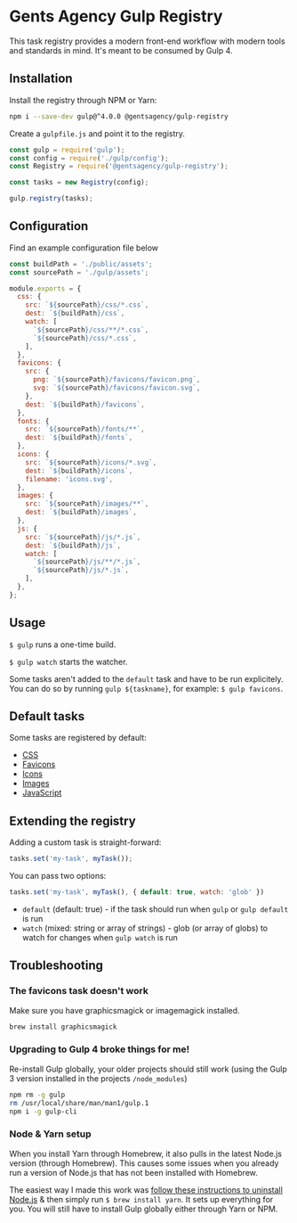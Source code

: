 # Gents Agency Gulp Registry

This task registry provides a modern front-end workflow with modern tools and standards in mind. It's meant to be consumed by Gulp 4.

## Installation

Install the registry through NPM or Yarn:

```sh
npm i --save-dev gulp@^4.0.0 @gentsagency/gulp-registry
```

Create a `gulpfile.js` and point it to the registry.

```js
const gulp = require('gulp');
const config = require('./gulp/config');
const Registry = require('@gentsagency/gulp-registry');

const tasks = new Registry(config);

gulp.registry(tasks);
```

## Configuration

Find an example configuration file below

```js
const buildPath = './public/assets';
const sourcePath = './gulp/assets';

module.exports = {
  css: {
    src: `${sourcePath}/css/*.css`,
    dest: `${buildPath}/css`,
    watch: [
      `${sourcePath}/css/**/*.css`,
      `${sourcePath}/css/*.css`,
    ],
  },
  favicons: {
    src: {
      png: `${sourcePath}/favicons/favicon.png`,
      svg: `${sourcePath}/favicons/favicon.svg`,
    },
    dest: `${buildPath}/favicons`,
  },
  fonts: {
    src: `${sourcePath}/fonts/**`,
    dest: `${buildPath}/fonts`,
  },
  icons: {
    src: `${sourcePath}/icons/*.svg`,
    dest: `${buildPath}/icons`,
    filename: 'icons.svg',
  },
  images: {
    src: `${sourcePath}/images/**`,
    dest: `${buildPath}/images`,
  },
  js: {
    src: `${sourcePath}/js/*.js`,
    dest: `${buildPath}/js`,
    watch: [
      `${sourcePath}/js/**/*.js`,
      `${sourcePath}/js/*.js`,
    ],
  },
};
```

## Usage

`$ gulp` runs a one-time build.

`$ gulp watch` starts the watcher.

Some tasks aren't added to the `default` task and have to be run explicitely.  
You can do so by running `gulp ${taskname}`, for example: `$ gulp favicons`.

## Default tasks

Some tasks are registered by default:

 - [CSS](tasks/css/README.md)
 - [Favicons](tasks/favicons/README.md)
 - [Icons](tasks/icons/README.md)
 - [Images](tasks/images/README.md)
 - [JavaScript](tasks/javascript/README.md)

## Extending the registry

Adding a custom task is straight-forward:

```js
tasks.set('my-task', myTask());
```

You can pass two options:

```js
tasks.set('my-task', myTask(), { default: true, watch: 'glob' })
```

- `default` (default: true) - if the task should run when `gulp` or `gulp default` is run
- `watch` (mixed: string or array of strings) - glob (or array of globs) to watch for changes when `gulp watch` is run

## Troubleshooting

### The favicons task doesn't work

Make sure you have graphicsmagick or imagemagick installed.

```sh
brew install graphicsmagick
```

### Upgrading to Gulp 4 broke things for me!

Re-install Gulp globally, your older projects should still work (using the Gulp 3 version installed in the projects `/node_modules`)

```sh
npm rm -g gulp
rm /usr/local/share/man/man1/gulp.1
npm i -g gulp-cli
```

### Node & Yarn setup

When you install Yarn through Homebrew, it also pulls in the latest Node.js version (through Homebrew). This causes some issues when you already run a version of Node.js that has not been installed with Homebrew.

The easiest way I made this work was [follow these instructions to uninstall Node.js](http://stackoverflow.com/questions/11177954/how-do-i-completely-uninstall-node-js-and-reinstall-from-beginning-mac-os-x/11178106#11178106) & then simply run `$ brew install yarn`. It sets up everything for you. You will still have to install Gulp globally either through Yarn or NPM.